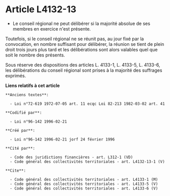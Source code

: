 # Article L4132-13

- Le conseil régional ne peut délibérer si la majorité absolue de ses membres en exercice n'est présente.

Toutefois, si le conseil régional ne se réunit pas, au jour fixé par la convocation, en nombre suffisant pour délibérer, la
réunion se tient de plein droit trois jours plus tard et les délibérations sont alors valables quel que soit le nombre des
présents.

Sous réserve des dispositions des articles L. 4133-1, L. 4133-5, L. 4133-6, les délibérations du conseil régional sont prises
à la majorité des suffrages exprimés.

**Liens relatifs à cet article**

	**Anciens textes**:

	  - Loi n°72-619 1972-07-05 art. 11 ecqc Loi 82-213 1982-03-02 art. 41

	**Codifié par**:

	  - Loi n°96-142 1996-02-21

	**Créé par**:

	  - Loi n°96-142 1996-02-21 jorf 24 février 1996

	**Cité par**:

	  - Code des juridictions financières - art. L312-1 (VD)
	  - Code général des collectivités territoriales - art. L4132-13-1 (V)

	**Cite**:

	  - Code général des collectivités territoriales - art. L4133-1 (M)
	  - Code général des collectivités territoriales - art. L4133-5 (V)
	  - Code général des collectivités territoriales - art. L4133-6 (V)
